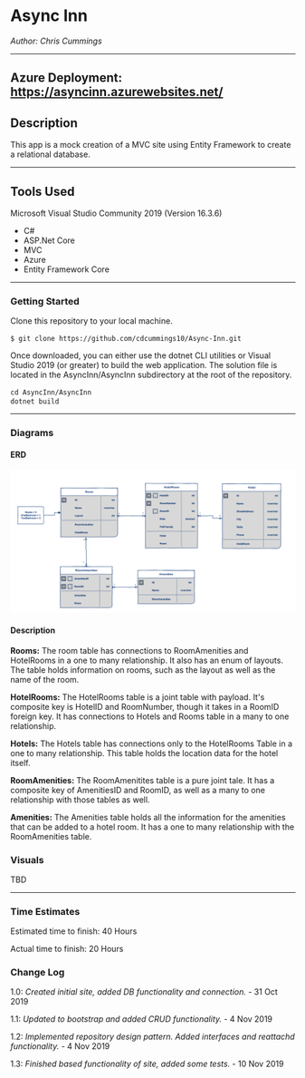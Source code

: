 # Async Inn

*Author: Chris Cummings*

----

## Azure Deployment: https://asyncinn.azurewebsites.net/


## Description
This app is a mock creation of a MVC site using Entity Framework to create a relational database.

---

## Tools Used
Microsoft Visual Studio Community 2019 (Version 16.3.6)

- C#
- ASP.Net Core
- MVC
- Azure
- Entity Framework Core

---

### Getting Started
Clone this repository to your local machine.

```
$ git clone https://github.com/cdcummings10/Async-Inn.git
```
Once downloaded, you can either use the dotnet CLI utilities or Visual Studio 2019 (or greater) to build 
the web application. The solution file is located in the AsyncInn/AsyncInn
subdirectory at the root of the repository.
```
cd AsyncInn/AsyncInn
dotnet build
```

---

### Diagrams
#### ERD
![Entity Relational Diagram](img/ERD.png)

#### Description

**Rooms:** The room table has connections to RoomAmenities and HotelRooms in a one to many relationship. It also
has an enum of layouts. The table holds information on rooms, such as the layout as well as the name of the room.

**HotelRooms:** The HotelRooms table is a joint table with payload.  It's composite key is HotelID and RoomNumber,
though it takes in a RoomID foreign key.  It has connections to Hotels and Rooms table in a many to one relationship.

**Hotels:** The Hotels table has connections only to the HotelRooms Table in a one to many relationship.  This table
holds the location data for the hotel itself.

**RoomAmenities:** The RoomAmenitites table is a pure joint tale.  It has a composite key of AmenitiesID and RoomID,
as well as a many to one relationship with those tables as well.

**Amenities:** The Amenities table holds all the information for the amenities that can be added to a hotel room.
It has a one to many relationship with the RoomAmenities table.

### Visuals

TBD


---

### Time Estimates
Estimated time to finish: 40 Hours

Actual time to finish: 20 Hours

### Change Log 

1.0: *Created initial site, added DB functionality and connection.* - 31 Oct 2019

1.1: *Updated to bootstrap and added CRUD functionality.* - 4 Nov 2019

1.2: *Implemented repository design pattern. Added interfaces and reattachd functionality.* - 4 Nov 2019

1.3: *Finished based functionality of site, added some tests.* - 10 Nov 2019
